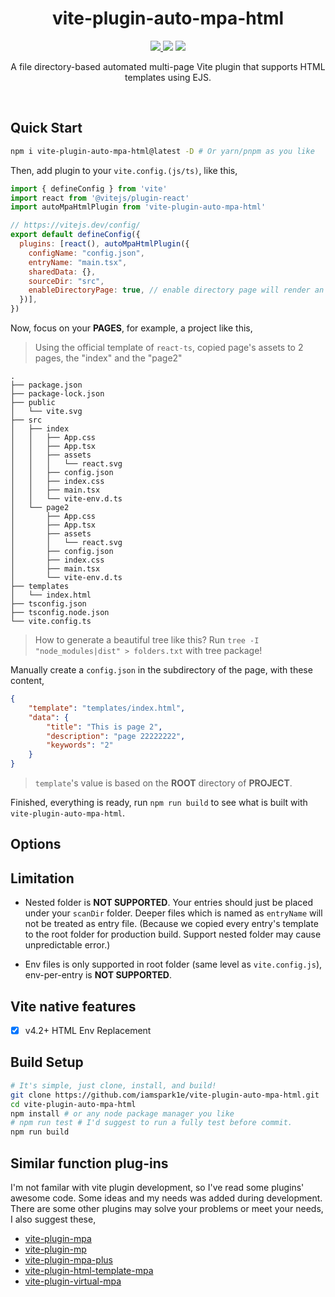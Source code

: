 <h1 align='center'>vite-plugin-auto-mpa-html</h1>

<p align='center'>
  <a href="https://codecov.io/gh/iamspark1e/vite-plugin-auto-mpa-html" > 
    <img src="https://codecov.io/gh/iamspark1e/vite-plugin-auto-mpa-html/branch/main/graph/badge.svg?token=xW4J4R4P7b"/> 
  </a>
  <a href="https://www.npmjs.com/package/vite-plugin-auto-mpa-html"><img src="https://img.shields.io/npm/v/vite-plugin-auto-mpa-html" /></a>
  <a href="https://www.npmjs.com/package/vite-plugin-auto-mpa-html"><img src="https://img.shields.io/npm/dm/vite-plugin-auto-mpa-html" /></a>
</p>

<p align='center'>A file directory-based automated multi-page Vite plugin that supports HTML templates using EJS.</p>
<br />

## Quick Start

```bash
npm i vite-plugin-auto-mpa-html@latest -D # Or yarn/pnpm as you like
```

Then, add plugin to your `vite.config.(js/ts)`, like this,

```javascript
import { defineConfig } from 'vite'
import react from '@vitejs/plugin-react'
import autoMpaHtmlPlugin from 'vite-plugin-auto-mpa-html'

// https://vitejs.dev/config/
export default defineConfig({
  plugins: [react(), autoMpaHtmlPlugin({
    configName: "config.json",
    entryName: "main.tsx",
    sharedData: {},
    sourceDir: "src",
    enableDirectoryPage: true, // enable directory page will render an directory page at "http://localhost:5173/", if you have an index, it will not be affect.
  })],
})

```

Now, focus on your __PAGES__, for example, a project like this,

> Using the official template of `react-ts`, copied page's assets to 2 pages, the "index" and the "page2"

```
.
├── package.json
├── package-lock.json
├── public
│   └── vite.svg
├── src
│   ├── index
│   │   ├── App.css
│   │   ├── App.tsx
│   │   ├── assets
│   │   │   └── react.svg
│   │   ├── config.json
│   │   ├── index.css
│   │   ├── main.tsx
│   │   └── vite-env.d.ts
│   └── page2
│       ├── App.css
│       ├── App.tsx
│       ├── assets
│       │   └── react.svg
│       ├── config.json
│       ├── index.css
│       ├── main.tsx
│       └── vite-env.d.ts
├── templates
│   └── index.html
├── tsconfig.json
├── tsconfig.node.json
└── vite.config.ts
```

> How to generate a beautiful tree like this? Run `tree -I "node_modules|dist" > folders.txt` with tree package!

Manually create a `config.json` in the subdirectory of the page, with these content,

```json
{
    "template": "templates/index.html",
    "data": {
        "title": "This is page 2",
        "description": "page 22222222",
        "keywords": "2"
    }
}
```

> `template`'s value is based on the __ROOT__ directory of __PROJECT__.

Finished, everything is ready, run `npm run build` to see what is built with `vite-plugin-auto-mpa-html`.

## Options

## Limitation

- Nested folder is __NOT SUPPORTED__. Your entries should just be placed under your `scanDir` folder. Deeper files which is named as `entryName` will not be treated as entry file. (Because we copied every entry's template to the root folder for production build. Support nested folder may cause unpredictable error.)

- Env files is only supported in root folder (same level as `vite.config.js`), env-per-entry is __NOT SUPPORTED__.

## Vite native features

- [x] v4.2+ HTML Env Replacement

## Build Setup

```bash
# It's simple, just clone, install, and build!
git clone https://github.com/iamspark1e/vite-plugin-auto-mpa-html.git
cd vite-plugin-auto-mpa-html
npm install # or any node package manager you like
# npm run test # I'd suggest to run a fully test before commit.
npm run build
```

## Similar function plug-ins

I'm not familar with vite plugin development, so I've read some plugins' awesome code. Some ideas and my needs was added during development. There are some other plugins may solve your problems or meet your needs, I also suggest these,

- [vite-plugin-mpa](https://github.com/IndexXuan/vite-plugin-mpa)
- [vite-plugin-mp](https://github.com/zhuweiyou/vite-plugin-mp)
- [vite-plugin-mpa-plus](https://github.com/yzydeveloper/vite-plugin-mpa-plus)
- [vite-plugin-html-template-mpa](https://github.com/Miofly/vite-plugin-html-template-mpa)
- [vite-plugin-virtual-mpa](https://github.com/emosheeep/vite-plugin-virtual-mpa)
